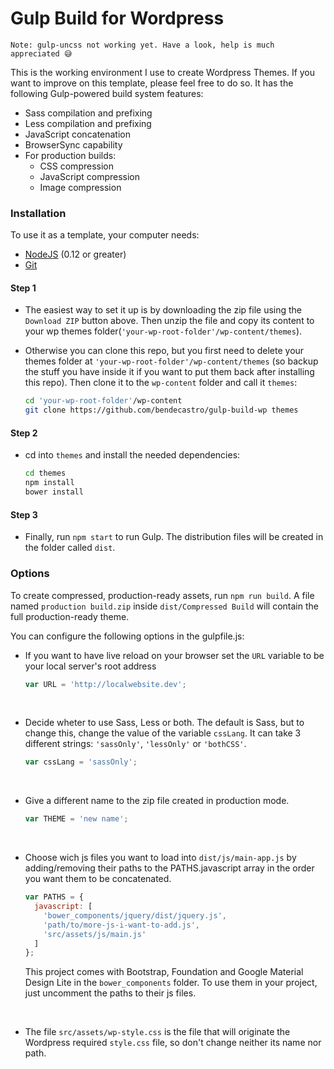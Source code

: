 # Gulp Build for Wordpress

```
Note: gulp-uncss not working yet. Have a look, help is much appreciated 😅
```

This is the working environment I use to create Wordpress Themes. If you want to improve on this template, please feel free to do so. It has the following Gulp-powered build system features:

- Sass compilation and prefixing
- Less compilation and prefixing
- JavaScript concatenation
- BrowserSync capability
- For production builds:
  - CSS compression
  - JavaScript compression
  - Image compression


### Installation

To use it as a template, your computer needs:

- [NodeJS](https://nodejs.org/en/) (0.12 or greater)
- [Git](https://git-scm.com/)

#### Step 1

- The easiest way to set it up is by downloading the zip file using the `Download ZIP` button above. Then unzip the file and copy its content to your wp themes folder(`'your-wp-root-folder'/wp-content/themes`).

- Otherwise you can clone this repo, but you first need to delete your themes folder at `'your-wp-root-folder'/wp-content/themes` (so backup the stuff you have inside it if you want to put them back after installing this repo).
Then clone it to the `wp-content` folder and call it `themes`:

  ```bash
  cd 'your-wp-root-folder'/wp-content
  git clone https://github.com/bendecastro/gulp-build-wp themes
  ```

#### Step 2

- cd into `themes` and install the needed dependencies:

  ```bash
  cd themes
  npm install
  bower install
  ```

#### Step 3

- Finally, run `npm start` to run Gulp. The distribution files will be created in the folder called `dist`.


### Options

To create compressed, production-ready assets, run `npm run build`. A file named `production build.zip` inside `dist/Compressed Build` will contain the full production-ready theme.

You can configure the following options in the gulpfile.js:

- If you want to have live reload on your browser set the `URL` variable to be your local server's root address

  ```javascript
  var URL = 'http://localwebsite.dev';
  ```
</br>

- Decide wheter to use Sass, Less or both. The default is Sass, but to change this, change the value of the variable `cssLang`. It can take 3 different strings: `'sassOnly'`, `'lessOnly'` or `'bothCSS'`.

  ```javascript
  var cssLang = 'sassOnly';
  ```
</br>

- Give a different name to the zip file created in production mode.

  ```javascript
  var THEME = 'new name';
  ```
</br>

- Choose wich js files you want to load into `dist/js/main-app.js` by adding/removing their paths to the PATHS.javascript array in the order you want them to be concatenated.

  ```javascript
  var PATHS = {
    javascript: [
      'bower_components/jquery/dist/jquery.js',
      'path/to/more-js-i-want-to-add.js',
      'src/assets/js/main.js'
    ]
  };
  ```
  This project comes with Bootstrap, Foundation and Google Material Design Lite in the `bower_components` folder. To use them in your project, just uncomment the paths to their js files.
</br>

- The file `src/assets/wp-style.css` is the file that will originate the Wordpress required `style.css` file, so don't change neither its name nor path.
